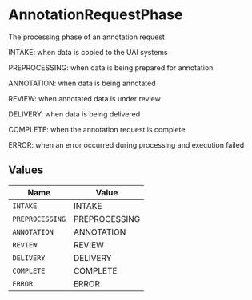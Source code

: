 # AnnotationRequestPhase

The processing phase of an
annotation request

INTAKE: when data is copied
to the UAI systems

PREPROCESSING: when data is being
prepared for annotation

ANNOTATION: when data is being annotated

REVIEW: when annotated data is under
review

DELIVERY: when data is being
delivered

COMPLETE: when the annotation request
is complete

ERROR: when an error occurred during
processing and execution failed


## Values

| Name            | Value           |
| --------------- | --------------- |
| `INTAKE`        | INTAKE          |
| `PREPROCESSING` | PREPROCESSING   |
| `ANNOTATION`    | ANNOTATION      |
| `REVIEW`        | REVIEW          |
| `DELIVERY`      | DELIVERY        |
| `COMPLETE`      | COMPLETE        |
| `ERROR`         | ERROR           |
